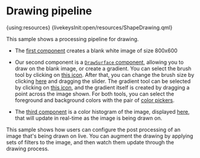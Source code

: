 # Drawing pipeline

{using:resources}
{livekeysInit:open/resources/ShapeDrawing.qml}

This sample shows a processing pipeline for drawing.

 * The [first component]({livekeys-hover:livekeys://open/resources/DrawingHighlight.qml#first-component;livekeys://open/resources/DrawingRemoveHighlight.qml#first-component}) creates a blank white image of size 800x600

 * Our second component is a [`DrawSurface` component]({livekeys-hover:livekeys://open/resources/DrawingHighlight.qml#draw-component;livekeys://open/resources/DrawingRemoveHighlight.qml#draw-component}), allowing you to draw on the blank image, or create a gradient.
 You can select the brush tool by clicking on [this icon]({livekeys-hover:livekeys://open/resources/DrawingHighlight.qml#brush-icon;livekeys://open/resources/DrawingRemoveHighlight.qml#brush-icon}). After that, you can change the brush size by clicking [here]({livekeys-hover:livekeys://open/resources/DrawingHighlight.qml#brush-size;livekeys://open/resources/DrawingRemoveHighlight.qml#brush-size}) and dragging the slider. 
 The gradient tool can be selected by clicking on [this icon]({livekeys-hover:livekeys://open/resources/DrawingHighlight.qml#gradient-icon;livekeys://open/resources/DrawingRemoveHighlight.qml#gradient-icon}), and the gradient itself is created by dragging a point across the image shown. 
 For both tools, you can select the foreground and background colors with the pair of [color pickers]({livekeys-hover:livekeys://open/resources/DrawingHighlight.qml#color-pickers;livekeys://open/resources/DrawingRemoveHighlight.qml#color-pickers}).

 * The [third component]({livekeys-hover:livekeys://open/resources/DrawingHighlight.qml#histogram-component;livekeys://open/resources/DrawingRemoveHighlight.qml#histogram-component}) is a color histogram of the image, displayed [here]({livekeys-hover:livekeys://open/resources/DrawingHighlight.qml#histogram-view;livekeys://open/resources/DrawingRemoveHighlight.qml#histogram-view}), that
 will update in real-time as the image is being drawn on.

This sample shows how users can configure the post processing of an
image that's being drawn on live. You can augment the drawing by applying sets of filters
to the image, and then watch them update through the drawing process.
